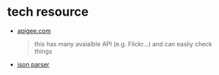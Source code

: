 # tech resource
* [apigee.com](apigee.com)
    > this has many avaialble API (e.g. Flickr...)
    > and can easliy check things

* [json parser](http://json.parser.online.fr)

